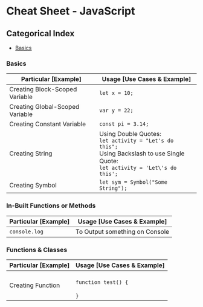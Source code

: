 # Cheat Sheet - JavaScript

## Categorical Index

- [Basics](#basics)

### Basics

Particular [Example] | Usage [Use Cases & Example]
-------------------- | ---------------------------
Creating Block-Scoped Variable | `let x = 10;`
Creating Global-Scoped Variable | `var y = 22;`
Creating Constant Variable | `const pi = 3.14;`
Creating String | Using Double Quotes: <br>`let activity = "Let's do this";` <br>Using Backslash to use Single Quote: <br>`let activity = 'Let\'s do this';`
Creating Symbol | `let sym = Symbol("Some String");`

### In-Built Functions or Methods

Particular [Example] | Usage [Use Cases & Example]
-------------------- | ---------------------------
`console.log` | To Output something on Console

### Functions & Classes

Particular [Example] | Usage [Use Cases & Example]
-------------------- | ---------------------------
Creating Function | <br>```function test() {```<br><br>```}```
